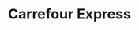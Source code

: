 ---
title: "Carrefour Express"
url: /buenos-aires/carrefour-express-avenida-boyaca/
shop: comodidad
---